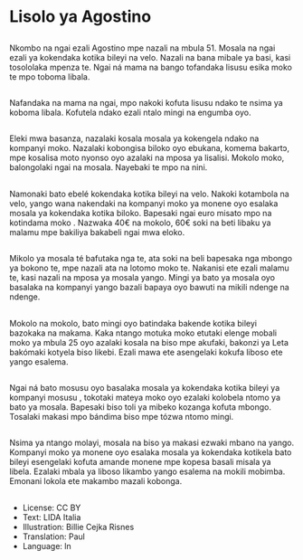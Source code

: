 # Lisolo ya Agostino

##
Nkombo na ngai ezali Agostino mpe nazali na mbula 51. Mosala na ngai ezali ya kokendaka kotika bileyi na velo. Nazali na bana mibale ya basi, kasi tosololaka mpenza te. Ngai ná mama na bango tofandaka lisusu esika moko te mpo toboma libala.

##
Nafandaka na mama na ngai, mpo nakoki kofuta lisusu ndako te nsima ya koboma libala. Kofutela ndako ezali ntalo mingi na engumba oyo.

##
Eleki mwa basanza, nazalaki kosala mosala ya kokengela ndako na kompanyi moko. Nazalaki kobongisa biloko oyo ebukana, komema bakartɔ, mpe kosalisa moto nyonso oyo azalaki na mposa ya lisalisi. Mokolo moko, balongolaki ngai na mosala. Nayebaki te mpo na nini.

##
Namonaki bato ebelé kokendaka kotika bileyi na velo. Nakoki kotambola na velo, yango wana nakendaki na kompanyi moko ya monene oyo esalaka mosala ya kokendaka kotika biloko. Bapesaki ngai euro misato mpo na kotindama moko . Nazwaka 40€ na mokolo, 60€ soki na beti libaku ya malamu mpe bakiliya bakabeli ngai mwa eloko.

##
Mikolo ya mosala té bafutaka nga te, ata soki na beli bapesaka nga mbongo ya bokono te, mpe nazali ata na lotomo moko te. Nakanisi ete ezali malamu te, kasi nazali na mposa ya mosala yango. Mingi ya bato ya mosala oyo basalaka na kompanyi yango bazali bapaya oyo bawuti na mikili ndenge na ndenge.

##
Mokolo na mokolo, bato mingi oyo batindaka bakende kotika bileyi bazokaka na makama. Kaka ntango motuka moko etutaki elenge mobali moko ya mbula 25 oyo azalaki kosala na biso mpe akufaki, bakonzi ya Leta bakómaki kotyela biso likebi. Ezali mawa ete asengelaki kokufa liboso ete yango esalema.

##
Ngai ná bato mosusu oyo basalaka mosala ya kokendaka kotika bileyi ya kompanyi mosusu , tokotaki mateya moko oyo ezalaki kolobela ntomo ya bato ya mosala. Bapesaki biso toli ya mibeko kozanga kofuta mbongo. Tosalaki makasi mpo bándima biso mpe tózwa ntomo mingi.

##
Nsima ya ntango molayi, mosala na biso ya makasi ezwaki mbano na yango. Kompanyi moko ya monene oyo esalaka mosala ya kokendaka kotikela bato bileyi esengelaki kofuta amande monene mpe kopesa basali misala ya libela. Ezalaki mbala ya liboso likambo yango esalema na mokili mobimba. Emonani lokola ete makambo mazali kobonga.

##
* License: CC BY
* Text: LIDA Italia
* Illustration: Billie Cejka Risnes
* Translation: Paul
* Language: ln
